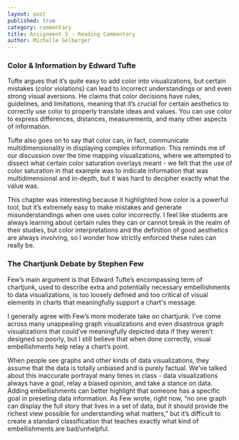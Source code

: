 ```yaml
---
layout: post
published: true
category: commentary
title: Assignment 5 - Reading Commentary
author: Michelle Gelberger
---
```

### Color & Information by Edward Tufte

Tufte argues that it’s quite easy to add color into visualizations, but certain mistakes (color violations) can lead to incorrect understandings or and even strong visual aversions. He claims that color decisions have rules, guidelines, and limitations, meaning that it’s crucial for certain aesthetics to correctly use color to properly translate ideas and values. You can use color to express differences, distances, measurements, and many other aspects of information. 

Tufte also goes on to say that color can, in fact, communicate multidimensionality in displaying complex information. This reminds me of our discussion over the time mapping visualizations, where we attempted to dissect what certain color saturation overlays meant - we felt that the use of color saturation in that example was to indicate information that was multidimensional and in-depth, but it was hard to decipher exactly what the value was. 

This chapter was interesting because it highlighted how color is a powerful tool, but it’s extremely easy to make mistakes and generate misunderstandings when one uses color incorrectly. I feel like students are always learning about certain rules they can or cannot break in the realm of their studies, but color interpretations and the definition of good aesthetics are always involving, so I wonder how strictly enforced these rules can really be. 

### The Chartjunk Debate by Stephen Few

Few’s main argument is that Edward Tufte’s encompassing term of chartjunk, used to describe extra and potentially necessary embellishments to data visualizations, is too loosely defined and too critical of visual elements in charts that meaningfully support a chart's message.

I generally agree with Few’s more moderate take on chartjunk. I’ve come across many unappealing graph visualizations and even disastrous graph visualizations that could’ve meaningfully depicted data if they weren’t designed so poorly, but I still believe that when done correctly, visual embellishments help relay a chart’s point. 

When people see graphs and other kinds of data visualizations, they assume that the data is totally unbiased and is purely factual. We’ve talked about this inaccurate portrayal many times in class - data visualizations always have a goal, relay a biased opinion, and take a stance on data. Adding embellishments can better highlight that someone has a specific goal in preseting data information. As Few wrote, right now, “no one graph can display the full story that lives in a set of data, but it should provide the richest view possible for understanding what matters,” but it’s difficult to create a standard classification that teaches exactly what kind of embellishments are bad/unhelpful. 
